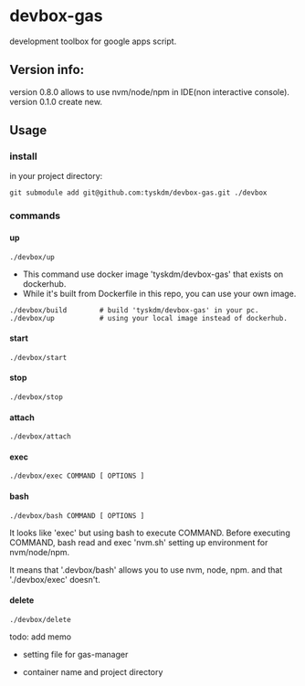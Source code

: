 # devbox-gas

development toolbox for google apps script.


## Version info:

version 0.8.0  allows to use nvm/node/npm in IDE(non interactive console).
version 0.1.0  create new.


## Usage

### install

in your project directory:

```shell
git submodule add git@github.com:tyskdm/devbox-gas.git ./devbox
```

### commands

#### up

```shell
./devbox/up
```

- This command use docker image 'tyskdm/devbox-gas' that exists on dockerhub.
- While it's built from Dockerfile in this repo, you can use your own image.

```shell
./devbox/build        # build 'tyskdm/devbox-gas' in your pc.
./devbox/up           # using your local image instead of dockerhub.
```

#### start

```shell
./devbox/start
```

#### stop

```shell
./devbox/stop
```

#### attach

```shell
./devbox/attach
```

#### exec

```shell
./devbox/exec COMMAND [ OPTIONS ]
```


#### bash

```shell
./devbox/bash COMMAND [ OPTIONS ]
```

It looks like 'exec' but using bash to execute COMMAND.
Before executing COMMAND, bash read and exec 'nvm.sh' setting up environment for nvm/node/npm.

It means that '.devbox/bash' allows you to use nvm, node, npm. and that './devbox/exec' doesn't.

#### delete

```shell
./devbox/delete
```


todo: add memo

- setting file for gas-manager

- container name and project directory



